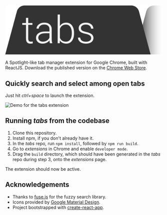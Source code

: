 ![Logo for the tabs extension](./public/Assets/logo.svg)

A Spotlight-like tab manager extension for Google Chrome, built with ReactJS. Download the published version on the [Chrome Web Store](https://chrome.google.com/webstore/detail/tabs/bjfpnbiiohflnegaikcfjddjeknobdhp).

## Quickly search and select among open tabs
Just hit *ctrl+space* to launch the extension.

![Demo for the tabs extension](./public/Assets/tabs_demo.gif)

## Running _tabs_ from the codebase
<!-- The simplest way to run tabs is to install it via the Chrome web store, but you can follow the steps below if you want to build it directly from its source. -->

1. Clone this repository.
2. Install npm, if you don't already have it.
3. In the _tabs_ repo, run `npm install`, followed by `npm run build`.
4. Go to _extensions_ in Chrome and enable `developer mode`.
5. Drag the `build` directory, which should have been generated in the _tabs_ repo during step 3, onto the _extensions_ page.

The extension should now be active. 


## Acknowledgements
- Thanks to [fuse.js](http://fusejs.io/) for the fuzzy search library.
- Icons provided by [Google Material Design](https://material.io/).
- Project bootstrapped with [create-react-app](https://github.com/facebook/create-react-app).
